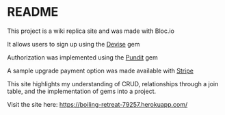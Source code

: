 # README

This project is a wiki replica site and was made with Bloc.io

It allows users to sign up using the [Devise](https://github.com/plataformatec/deviDevise) gem

Authorization was implemented using the [Pundit](https://github.com/elabs/pundit) gem

A sample upgrade payment option was made available with [Stripe](https://github.com/stripe/stripe-ruby)




This site highlights my understanding of CRUD, relationships through a join table, and the implementation of gems into a project. 

Visit the site here: https://boiling-retreat-79257.herokuapp.com/
